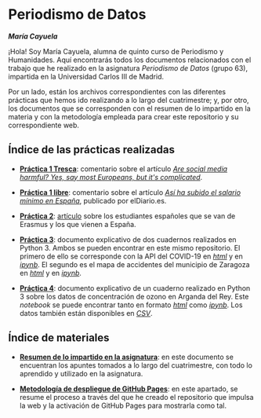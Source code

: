 # Periodismo de Datos 
***María Cayuela***

¡Hola! Soy María Cayuela, alumna de quinto curso de Periodismo y Humanidades. Aquí encontrarás todos los documentos relacionados con el trabajo que he realizado en la asignatura *Periodismo de Datos* (grupo 63), impartida en la Universidad Carlos III de Madrid. 

Por un lado, están los archivos correspondientes con las diferentes prácticas que hemos ido realizando a lo largo del cuatrimestre; y, por otro, los documentos que se corresponden con el resumen de lo impartido en la materia y con la metodología empleada para crear este repositorio y su correspondiente web.

## Índice de las prácticas realizadas
- **[Práctica 1 Tresca](practica-1-tresca.md)**: comentario sobre el artículo *[Are social media harmful? Yes, say most Europeans, but it's complicated](https://trescaproject.eu/2021/10/07/are-social-media-harmful-yes-say-most-europeans-but-its-complicated/)*.

- **[Práctica 1 libre](practica-1-libre.md)**: comentario sobre el artículo *[Así ha subido el salario mínimo en España](https://www.eldiario.es/sociedad/ultima-hora-coronavirus-actualidad-politica-10-febrero_6_8733684_1084582.html)*, publicado por elDiario.es.

- **[Práctica 2](practica-2.md)**: [artículo](https://www.elconfidencial.com/mundo/europa/2021-12-28/erasmus-dos-velocidades-programa-ue-desigualdad_3348913/) sobre los estudiantes españoles que se van de Erasmus y los que vienen a España.  

- **[Práctica 3](practica-3.md)**: documento explicativo de dos cuadernos realizados en Python 3. Ambos se pueden encontrar en este mismo repositorio. El primero de ello se corresponde con la API del COVID-19 en [*html*](python-api-covid19-pandas.html) y en [*ipynb*](python-api-covid19-pandas.ipynb). El segundo es el mapa de accidentes del municipio de Zaragoza en [*html*](api-pandas-folium.html) y en [*ipynb*](api-pandas-folium.ipynb).

- **[Práctica 4](practica-4.md)**: documento explicativo de un cuaderno realizado en Python 3 sobre los datos de concentración de ozono en Arganda del Rey. Este *notebook* se puede encontrar tanto en formato [*html*](python-api-ozono-arganda-pandas.html) como [*ipynb*](python-api-ozono-arganda-pandas.ipynb). Los datos también están disponibles en [*CSV*](practica-4.csv).

## Índice de materiales

- **[Resumen de lo impartido en la asignatura](resumen.md)**: en este documento se encuentran los apuntes tomados a lo largo del cuatrimestre, con todo lo aprendido y utilizado en la asignatura.

- [**Metodología de despliegue de GitHub Pages**](metodologia.md): en este apartado, se resume el proceso a través del que he creado el repositorio que impulsa la web y la activación de GitHub Pages para mostrarla como tal.
